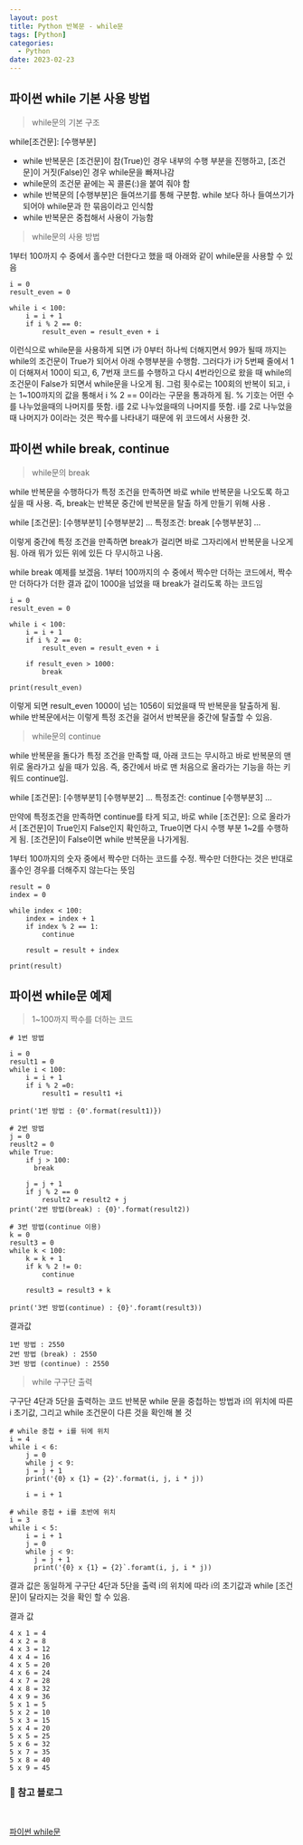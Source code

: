 ```yaml
---
layout: post
title: Python 반복문 - while문
tags: [Python]
categories:
  - Python
date: 2023-02-23
---
```


## 파이썬 while 기본 사용 방법

> while문의 기본 구조

while[조건문]:
[수행부분]

- while 반복문은 [조건문]이 참(True)인 경우 내부의 수행 부분을 진행하고, [조건문]이 거짓(False)인 경우 while문을 빠져나감
- while문의 조건문 끝에는 꼭 콜론(:)을 붙여 줘야 함
- while 반복문의 [수행부분]은 들여쓰기를 통해 구분함. while 보다 하나 들여쓰기가 되어야 while문과 한 묶음이라고 인식함
- while 반복문은 중첩해서 사용이 가능함

> while문의 사용 방법

1부터 100까지 수 중에서 홀수만 더한다고 했을 때 아래와 같이 while문을 사용할 수 있음

```
i = 0
result_even = 0

while i < 100:
    i = i + 1
    if i % 2 == 0:
        result_even = result_even + i
```

이런식으로 while문을 사용하게 되면
i가 0부터 하나씩 더해지면서 99가 될때 까지는 while의 조건문이 True가 되어서 아래 수행부분을 수행함. 그러다가 i가 5번째 줄에서 1이 더해져서 100이 되고, 6, 7번재 코드를 수행하고 다시 4번라인으로 왔을 때 while의 조건문이 False가 되면서 while문을 나오게 됨.
그럼 횟수로는 100회의 반복이 되고, i는 1~100까지의 값을 통해서 i % 2 == 0이라는 구문을 통과하게 됨.
% 기호는 어떤 수를 나누었을때의 나머지를 뜻함. i를 2로 나누었을때의 나머지를 뜻함. i를 2로 나누었을 때 나머지가 0이라는 것은 짝수를 나타내기 때문에 위 코드에서 사용한 것.

## 파이썬 while break, continue

> while문의 break

while 반복문을 수행하다가 특정 조건을 만족하면 바로 while 반복문을 나오도록 하고 싶을 때 사용.
즉, break는 반복문 중간에 반복문을 탈출 하게 만들기 위해 사용 .

while [조건문]:
[수행부분1]
[수행부분2]
...
특정조건:
break
[수행부분3]
...

이렇게 중간에 특정 조건을 만족하면 break가 걸리면 바로 그자리에서 반복문을 나오게 됨. 아래 뭐가 있든 위에 있든 다 무시하고 나옴.

while break 예제를 보겠음. 1부터 100까지의 수 중에서 짝수만 더하는 코드에서, 짝수만 더하다가 더한 결과 값이 1000을 넘었을 때 break가 걸리도록 하는 코드임

```
i = 0
result_even = 0

while i < 100:
    i = i + 1
    if i % 2 == 0:
        result_even = result_even + i

    if result_even > 1000:
        break

print(result_even)
```

이렇게 되면 result_even 1000이 넘는 1056이 되었을때 딱 반복문을 탈출하게 됨. while 반복문에서는 이렇게 특정 조건을 걸어서 반복문을 중간에 탈출할 수 있음.

> while문의 continue

while 반복문을 돌다가 특정 조건을 만족할 때, 아래 코드는 무시하고 바로 반복문의 맨위로 올라가고 싶을 때가 있음. 즉, 중간에서 바로 맨 처음으로 올라가는 기능을 하는 키워드 continue임.

while [조건문]:
[수행부분1]
[수행부분2]
...
특정조건:
continue
[수행부분3]
...

만약에 특정조건을 만족하면 continue를 타게 되고, 바로 while [조건문]: 으로 올라가서 [조건문]이 True인지 False인지 확인하고, True이면 다시 수행 부분 1~2를 수행하게 됨. [조건문]이 False이면 while 반복문을 나가게됨.

1부터 100까지의 숫자 중에서 짝수만 더하는 코드를 수정. 짝수만 더한다는 것은 반대로 홀수인 경우를 더해주지 않는다는 뜻임

```
result = 0
index = 0

while index < 100:
    index = index + 1
    if index % 2 == 1:
        continue

    result = result + index

print(result)
```

## 파이썬 while문 예제

> 1~100까지 짝수를 더하는 코드

```
# 1번 방법

i = 0
result1 = 0
while i < 100:
    i = i + 1
    if i % 2 =0:
        result1 = result1 +i

print('1번 방법 : {0'.format(result1)})

# 2번 방법
j = 0
reuslt2 = 0
while True:
    if j > 100:
      break

    j = j + 1
    if j % 2 == 0
        result2 = result2 + j
print('2번 방법(break) : {0}'.format(result2))

# 3번 방법(continue 이용)
k = 0
result3 = 0
while k < 100:
    k = k + 1
    if k % 2 != 0:
        continue

    result3 = result3 + k

print('3번 방법(continue) : {0}'.foramt(result3))
```

결과값

```
1번 방법 : 2550
2번 방법 (break) : 2550
3번 방법 (continue) : 2550
```

> while 구구단 출력

구구단 4단과 5단을 출력하는 코드
반복문 while 문을 중첩하는 방법과 i의 위치에 따른 i 초기값, 그리고 while 조건문이 다른 것을 확인해 볼 것

```
# while 중첩 + i를 뒤에 위치
i = 4
while i < 6:
    j = 0
    while j < 9:
    j = j + 1
    print('{0} x {1} = {2}'.format(i, j, i * j))

    i = i + 1

# while 중첩 + i를 초반에 위치
i = 3
while i < 5:
    i = i + 1
    j = 0
    while j < 9:
      j = j + 1
      print('{0} x {1} = {2}`.foramt(i, j, i * j))
```

결과 값은 동일하게 구구단 4단과 5단을 출력
i의 위치에 따라 i의 초기값과 while [조건문]이 달라지는 것을 확인 할 수 있음.

결과 값

```
4 x 1 = 4
4 x 2 = 8
4 x 3 = 12
4 x 4 = 16
4 x 5 = 20
4 x 6 = 24
4 x 7 = 28
4 x 8 = 32
4 x 9 = 36
5 x 1 = 5
5 x 2 = 10
5 x 3 = 15
5 x 4 = 20
5 x 5 = 25
5 x 6 = 32
5 x 7 = 35
5 x 8 = 40
5 x 9 = 45
```

### 📌 참고 블로그

<br>

[파이썬 while문](https://blockdmask.tistory.com/426)

